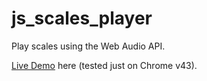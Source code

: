 # js_scales_player
Play scales using the Web Audio API.

[Live Demo](http://marcogualtieri.altervista.org/scales_player/) here (tested just on Chrome v43).
